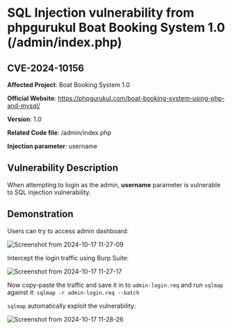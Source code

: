 # SQL Injection vulnerability from phpgurukul Boat Booking System 1.0 (/admin/index.php)
## CVE-2024-10156

**Affected Project**: Boat Booking System 1.0

**Official Website**: https://phpgurukul.com/boat-booking-system-using-php-and-mysql/

**Version**: 1.0

**Related Code file**: /admin/index.php

**Injection parameter**: username

## Vulnerability Description

When attempting to login as the admin, **username** parameter is vulnerable to SQL injection vulnerability.

## Demonstration

Users can try to access admin dashboard:

![Screenshot from 2024-10-17 11-27-09](https://github.com/user-attachments/assets/524ed1e8-5aea-4d41-b66b-175a7b5558c6)

Intercept the login traffic using Burp Suite:

![Screenshot from 2024-10-17 11-27-17](https://github.com/user-attachments/assets/f1762254-6521-4182-9c81-6d86c1dfff3f)

Now copy-paste the traffic and save it in to `admin-login.req` and run `sqlmap` against it: `sqlmap -r admin-login.req --batch`

`sqlmap` automatically exploit the vulnerability:

![Screenshot from 2024-10-17 11-28-26](https://github.com/user-attachments/assets/cf768407-d76a-4444-866e-9adac4172465)
